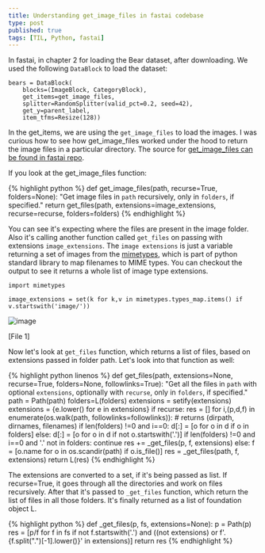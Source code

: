 ```yaml
---
title: Understanding get_image_files in fastai codebase
type: post
published: true
tags: [TIL, Python, fastai]
---
```


In fastai, in chapter 2 for loading the Bear dataset, after downloading. We used the following `DataBlock` to load the dataset:

```
bears = DataBlock(
    blocks=(ImageBlock, CategoryBlock), 
    get_items=get_image_files, 
    splitter=RandomSplitter(valid_pct=0.2, seed=42),
    get_y=parent_label,
    item_tfms=Resize(128))
```

In the get_items, we are using the `get_image_files` to load the images. I was curious how to see how get_image_files worked under
the hood to return the image files in a particular directory. The source for [get_image_files can be found in fastai repo](https://github.com/fastai/fastai/blob/master/fastai/data/transforms.py).

If you look at the get_image_files function:

{% highlight python %}
def get_image_files(path, recurse=True, folders=None):
    "Get image files in `path` recursively, only in `folders`, if specified."
    return get_files(path, extensions=image_extensions, recurse=recurse, folders=folders)
{% endhighlight %}

You can see it's expecting where the files are present in the image folder. Also it's calling another function called `get_files` on passing with
extensions `image_extensions`. The `image extensions` is just a variable returning a set of images from the [mimetypes](https://docs.python.org/3/library/mimetypes.html),
which is part of python standard library to map filenames to MIME types. You can checkout the output to see it returns a whole list of image type extensions.

```
import mimetypes

image_extensions = set(k for k,v in mimetypes.types_map.items() if v.startswith('image/'))
```

![image](https://user-images.githubusercontent.com/24592806/128119066-1a898e9f-1fd8-4e90-9cb4-25b5591af430.png)

[File 1]


Now let's look at `get_files` function, which returns a list of files, based on extensions passed in folder path. Let's look into that function
as well:

{% highlight python linenos %}
def get_files(path, extensions=None, recurse=True, folders=None, followlinks=True):
    "Get all the files in `path` with optional `extensions`, optionally with `recurse`, only in `folders`, if specified."
    path = Path(path)
    folders=L(folders)
    extensions = setify(extensions)
    extensions = {e.lower() for e in extensions}
    if recurse:
        res = []
        for i,(p,d,f) in enumerate(os.walk(path, followlinks=followlinks)): # returns (dirpath, dirnames, filenames)
            if len(folders) !=0 and i==0: d[:] = [o for o in d if o in folders]
            else:                         d[:] = [o for o in d if not o.startswith('.')]
            if len(folders) !=0 and i==0 and '.' not in folders: continue
            res += _get_files(p, f, extensions)
    else:
        f = [o.name for o in os.scandir(path) if o.is_file()]
        res = _get_files(path, f, extensions)
    return L(res)
{% endhighlight %}

The extensions are converted to a set, if it's being passed as list. If recurse=True, it goes through all the directories and work on files
recursively. After that it's passed to `_get_files` function, which return the list of files in all those folders. It's finally
returned as a list of foundation object L.

{% highlight python %}
def _get_files(p, fs, extensions=None):
    p = Path(p)
    res = [p/f for f in fs if not f.startswith('.')
           and ((not extensions) or f'.{f.split(".")[-1].lower()}' in extensions)]
    return res
{% endhighlight %}




